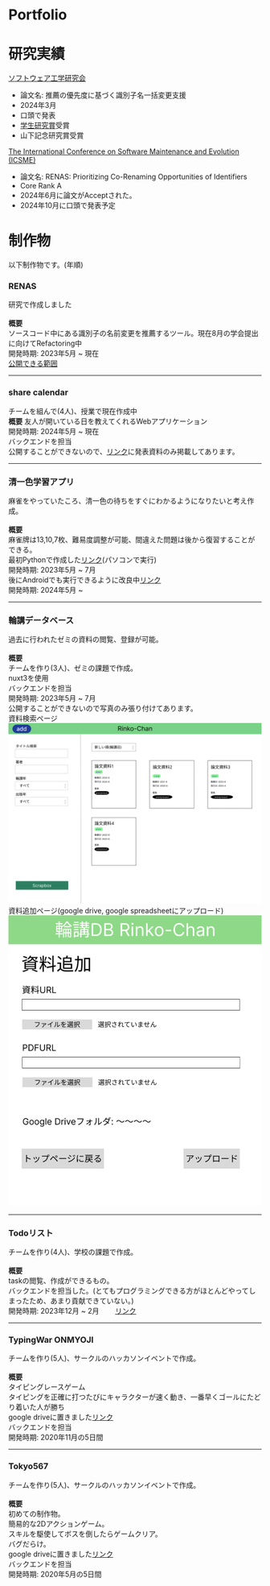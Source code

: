 # Portfolio

# 研究実績
[ソフトウェア工学研究会](https://www.sigse.jp/)  
- 論文名: 推薦の優先度に基づく識別子名一括変更支援
- 2024年3月
- 口頭で発表
- [学生研究賞](https://www.ipsj.or.jp/award/se-award1.html)受賞
- 山下記念研究賞受賞

[The International Conference on Software Maintenance and Evolution (ICSME)](https://conf.researchr.org/track/icsme-2024/icsme-2024-papers)
- 論文名: RENAS: Prioritizing Co-Renaming Opportunities of Identifiers
- Core Rank A
- 2024年6月に論文がAcceptされた。
- 2024年10月に口頭で発表予定

# 制作物　　
以下制作物です。(年順)
### RENAS
研究で作成しました  
</br><strong>概要</strong></br>
ソースコード中にある識別子の名前変更を推薦するツール。現在8月の学会提出に向けてRefactoring中  
開発時期: 2023年5月 ~ 現在  
[公開できる範囲](https://github.com/doinaoki/RENAS)  

<hr>

### share calendar
チームを組んで(4人)、授業で現在作成中   
<strong>概要</strong>
友人が開いている日を教えてくれるWebアプリケーション  
開発時期: 2024年5月 ~ 現在  
バックエンドを担当  
公開することができないので、[リンク](https://docs.google.com/presentation/d/1gclXpFfsgsPfGDguoHCI78rA61D7A0VCua6w2CabmSg/edit#slide=id.p)に発表資料のみ掲載してあります。

<hr>

### 清一色学習アプリ 
麻雀をやっていたころ、清一色の待ちをすぐにわかるようになりたいと考え作成。  
</br><strong>概要</strong></br>
麻雀牌は13,10,7枚、難易度調整が可能、間違えた問題は後から復習することができる。  
最初Pythonで作成した[リンク](https://github.com/doinaoki/mahjong)(パソコンで実行)  
開発時期: 2023年5月 ~ 7月  
後にAndroidでも実行できるように改良中[リンク](https://github.com/doinaoki/Majong_java)  
開発時期: 2024年5月 ~  

<hr>

### 輪講データベース 
過去に行われたゼミの資料の閲覧、登録が可能。  
</br><strong>概要</strong></br>
チームを作り(3人)、ゼミの課題で作成。  
nuxt3を使用  
バックエンドを担当  
開発時期: 2023年5月 ~ 7月  
公開することができないので写真のみ張り付けてあります。  
資料検索ページ  
<img src="https://github.com/doinaoki/Portfolio/blob/main/fig/home.png" width="600px">  
資料追加ページ(google drive, google spreadsheetにアップロード)  
<img src="https://github.com/doinaoki/Portfolio/blob/main/fig/%E8%BF%BD%E5%8A%A0%E7%94%BB%E9%9D%A2.png" width="600px">




<hr>

### Todoリスト
チームを作り(4人)、学校の課題で作成。  
</br><strong>概要</strong></br>
taskの閲覧、作成ができるもの。  
バックエンドを担当した。(とてもプログラミングできる方がほとんどやってしまったため、あまり貢献できていない。)  
開発時期: 2023年12月 ~ 2月　　
[リンク](https://github.com/doinaoki/TASCOLA)　　

<hr>

### TypingWar ONMYOJI
チームを作り(5人)、サークルのハッカソンイベントで作成。  
</br><strong>概要</strong></br>
タイピングレースゲーム  
タイピングを正確に打つたびにキャラクターが速く動き、一番早くゴールにたどり着いた人が勝ち  
google driveに置きました[リンク](https://drive.google.com/drive/folders/1JlobHbSryzWa_ec7khj8eTWHf5l8xY71)  
バックエンドを担当  
開発時期: 2020年11月の5日間  


<hr>

### Tokyo567
チームを作り(5人)、サークルのハッカソンイベントで作成。  
</br><strong>概要</strong></br>
初めての制作物。  
簡易的な2Dアクションゲーム。  
スキルを駆使してボスを倒したらゲームクリア。  
バグだらけ。  
google driveに置きました[リンク](https://drive.google.com/drive/folders/1UMX5vUEc6sDob393lPsuk2QGnfKAwKpz)  
バックエンドを担当  
開発時期: 2020年5月の5日間  


